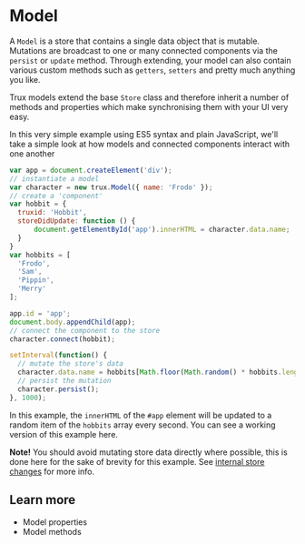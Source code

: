 # Model

A `Model` is a store that contains a single data object that is mutable. Mutations are broadcast to one or many connected components via the `persist` or `update` method. Through extending, your model can also contain various custom methods such as `getters`, `setters` and pretty much anything you like.

Trux models extend the base `Store` class and therefore inherit a number of methods and properties which make synchronising them with your UI very easy.

In this very simple example using ES5 syntax and plain JavaScript, we'll take a simple look at how models and connected components interact with one another

```js
var app = document.createElement('div');
// instantiate a model
var character = new trux.Model({ name: 'Frodo' });
// create a 'component'
var hobbit = {
  truxid: 'Hobbit',
  storeDidUpdate: function () {
      document.getElementById('app').innerHTML = character.data.name;
  }
}
var hobbits = [
  'Frodo',
  'Sam',
  'Pippin',
  'Merry'
];

app.id = 'app';
document.body.appendChild(app);
// connect the component to the store
character.connect(hobbit);

setInterval(function() {
  // mutate the store's data
  character.data.name = hobbits[Math.floor(Math.random() * hobbits.length)];
  // persist the mutation
  character.persist();
}, 1000);
```

In this example, the `innerHTML` of the `#app` element will be updated to a random item of the `hobbits` array every second. You can see a working version of this example here.

**Note!** You should avoid mutating store data directly where possible, this is done here for the sake of brevity for this example. See [internal store changes](/about/differences-to-redux.md#internal-store-changes) for more info.

## Learn more

* Model properties
* Model methods
